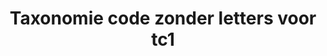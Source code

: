 ---
title: 44. Taxonomie code zonder letters voor tc1
taxonomie: ['2.2.Alleen-Niveau-Twee.OI']
tags:

draft: true 
---